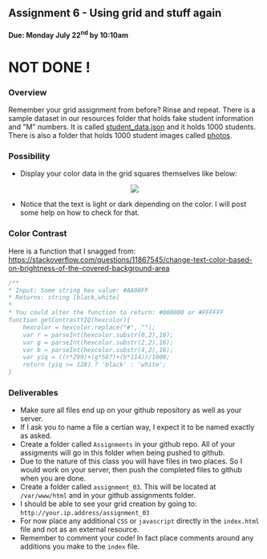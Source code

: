 ## Assignment 6 - Using grid and stuff again
#### Due: Monday July 22<sup>nd</sup> by 10:10am

# NOT DONE !

### Overview

Remember your grid assignment from before? Rinse and repeat. There is a sample dataset in our resources folder that holds fake student information and "M" numbers. It is called [student_data.json](../Resources/R06-DataFiles/card_services/student_data.json) and it holds 1000 students. There is also a folder that holds 1000 student images called [photos](../Resources/R06-DataFiles/card_services/photos). 


### Possibility

- Display your color data in the grid squares themselves like below:
<center><img src="http://cs.mwsu.edu/~griffin/zcloud/zcloud-files/color_card2.png"></center>

- Notice that the text is light or dark depending on the color. I will post some help on how to check for that.

### Color Contrast

Here is a function that I snagged from: https://stackoverflow.com/questions/11867545/change-text-color-based-on-brightness-of-the-covered-background-area

```js
/**
* Input: Some string hex value: #AA00FF
* Returns: string [black,white]
* 
* You could alter the function to return: #000000 or #FFFFFF
function getContrastYIQ(hexcolor){
    hexcolor = hexcolor.replace("#", "");
    var r = parseInt(hexcolor.substr(0,2),16);
    var g = parseInt(hexcolor.substr(2,2),16);
    var b = parseInt(hexcolor.substr(4,2),16);
    var yiq = ((r*299)+(g*587)+(b*114))/1000;
    return (yiq >= 128) ? 'black' : 'white';
}
```

### Deliverables

- Make sure all files end up on your github repository as well as your server.
- If I ask you to name a file a certian way, I expect it to be named exactly as asked.
- Create a folder called `Assignments` in your github repo. All of your assigments will go in this folder when being pushed to github. 
- Due to the nature of this class you will have files in two places. So I would work on your server, then push the completed files to github when you are done.
- Create a folder called `assignment_03`. This will be located at `/var/www/html` and in your github assignments folder.
- I should be able to see your grid creation by going to: `http://your.ip.address/assignment_03`
- For now place any additional `CSS` or `javascript` directly in the `index.html` file and not as an external resource. 
- Remember to comment your code! In fact place comments around any additions you make to the `index` file. 
